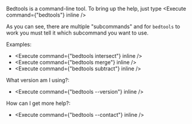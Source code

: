 <script>
import Execute from "components/Execute.svelte";
</script>

Bedtools is a command-line tool. To bring up the help, just type <Execute command={"bedtools"} inline />

As you can see, there are multiple "subcommands" and for `bedtools` to work you must tell it which subcommand you want to use.

Examples: 

* <Execute command={"bedtools intersect"} inline />
* <Execute command={"bedtools merge"} inline />
* <Execute command={"bedtools subtract"} inline />

What version am I using?: 

* <Execute command={"bedtools --version"} inline />

How can I get more help?: 

* <Execute command={"bedtools --contact"} inline />
